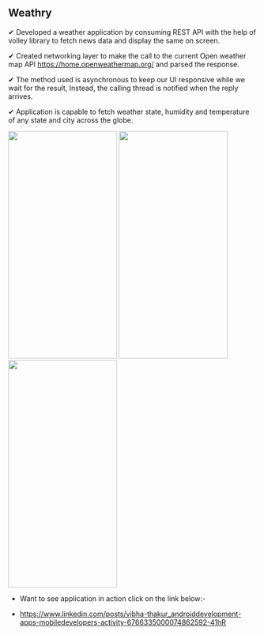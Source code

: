 ## Weathry

✔ Developed a weather application by consuming REST API with the help of volley library to fetch news data and display the same on screen.

✔ Created networking layer to make the call to the current Open weather map API https://home.openweathermap.org/ and parsed the response.

✔ The method used is asynchronous to keep our UI responsive while we wait for the result, Instead, the calling thread is notified when the reply arrives.

✔ Application is capable to fetch weather state, humidity and temperature of any state and city across the globe.

<p float="left">
<img src="https://user-images.githubusercontent.com/72120614/108233582-cbe64c00-70f8-11eb-8576-4ba63a16fca4.png" width="220" height="460" />
 <img src="https://user-images.githubusercontent.com/72120614/108233822-fe904480-70f8-11eb-8caa-4ea4858a989d.png" width="220" height="460" />
 <img src="https://user-images.githubusercontent.com/72120614/108234149-60e94500-70f9-11eb-80e9-a46346c5752e.png" width="220" height="460" />


- Want to see application in action click on the link below:-

- https://www.linkedin.com/posts/vibha-thakur_androiddevelopment-apps-mobiledevelopers-activity-6766335000074862592-41hR
